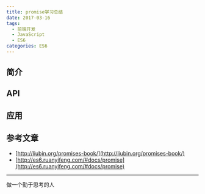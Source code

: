 ```yaml
---
title: promise学习总结
date: 2017-03-16
tags: 
  - 前端开发
  - JavaScript
  - ES6 
categories: ES6 
---
```



## 简介

## API

## 应用

## 参考文章

+ [http://liubin.org/promises-book/](http://liubin.org/promises-book/)
+ [http://es6.ruanyifeng.com/#docs/promise](http://es6.ruanyifeng.com/#docs/promise)


---
做一个勤于思考的人